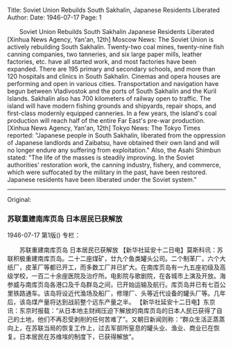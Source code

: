 Title: Soviet Union Rebuilds South Sakhalin, Japanese Residents Liberated
Author:
Date: 1946-07-17
Page: 1

　　Soviet Union Rebuilds South Sakhalin
    Japanese Residents Liberated
    [Xinhua News Agency, Yan'an, 12th] Moscow News: The Soviet Union is actively rebuilding South Sakhalin. Twenty-two coal mines, twenty-nine fish canning companies, two tanneries, and six large paper mills, leather factories, etc. have all started work, and most factories have been expanded. There are 195 primary and secondary schools, and more than 120 hospitals and clinics in South Sakhalin. Cinemas and opera houses are performing and open in various cities. Transportation and navigation have begun between Vladivostok and the ports of South Sakhalin and the Kuril Islands. Sakhalin also has 700 kilometers of railway open to traffic. The island will have modern fishing grounds and shipyards, repair shops, and first-class modernly equipped canneries. In a few years, the island's coal production will reach half of the entire Far East's pre-war production.
    [Xinhua News Agency, Yan'an, 12th] Tokyo News: The Tokyo Times reported: "Japanese people in South Sakhalin, liberated from the oppression of Japanese landlords and Zaibatsu, have obtained their own land and will no longer endure any suffering from exploitation." Also, the Asahi Shimbun stated: "The life of the masses is steadily improving. In the Soviet authorities' restoration work, the canning industry, fishery, and commerce, which were suffocated by the military in the past, have been restored. Japanese residents have been liberated under the Soviet system."



<hr /> 

Original: 


### 苏联重建南库页岛  日本居民已获解放

1946-07-17
第1版()
专栏：

　　苏联重建南库页岛
    日本居民已获解放
    【新华社延安十二日电】莫斯科讯：苏联积极重建南库页岛。二十二座煤矿，廿九个鱼类罐头公司。二个制革厂，六个大纸厂，皮革厂等都已开工，而多数工厂并已扩大。在南库页岛有一九五座初级及高级学校，一百二十余座医院及治疗所。电影院与歌剧院，在各城市上演及开放。海参威与南库页岛各港口及千岛群岛之间，已开始运输及航行。库页岛并已有七百公里铁路通车。该岛将设近代渔场及船厂，修理厂、头等近代设备的罐头厂等。几年后，该岛煤产量将达到战前整个远东产量之半。
    【新华社延安十二日电】东京讯：东京时报载：“从日本地主财阀压迫下解放的南库页岛的日本人民已获得了自己的土地，他们不再忍受剥削的任何苦难了”。又朝日新闻则称：“群众生活正蒸蒸向上，在苏联当局的恢复工作上，过去军部所窒息的罐头业、渔业、商业已在恢复。日本居民在苏维埃的制度下，已获得解放”。
